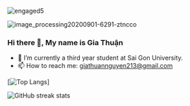 

![engaged5](https://user-images.githubusercontent.com/86192249/191901425-1a3119c8-4532-4c78-ac1f-776454cb7df4.gif)



![image_processing20200901-6291-ztncco](https://user-images.githubusercontent.com/86192249/212119877-4eec4472-a60d-4526-8494-b1dccac7b440.gif)


### Hi there 👋, My name is Gia Thuận
- 🔭 I’m currently a third year student at Sai Gon University. 
- 📫 How to reach me: giathuannguyen213@gmail.com 




 

[![Top Langs](https://github-readme-stats.vercel.app/api/top-langs/?username=GiaThuanKaren)]



![GitHub streak stats](https://github-readme-streak-stats.herokuapp.com/?user=GiaThuanKaren)  

